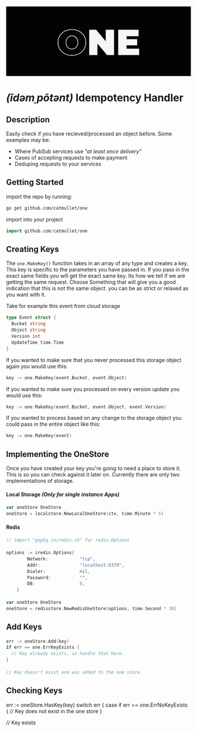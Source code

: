 ![one logo](https://github.com/catmullet/one/blob/assets/one_logo.png)
# _(īdəmˌpōtənt)_ Idempotency Handler
## Description
Easily check if you have recieved/processed an object before. Some examples may be:
* Where PubSub services use _"at least once delivery"_
* Cases of accepting requests to make payment
* Deduping requests to your services

## Getting Started
import the repo by running:
```sh
go get github.com/catmullet/one
```
import into your project
```go
import github.com/catmullet/one
```
## Creating Keys
The `one.MakeKey()` function takes in an array of any type and creates a key. This key is specific to the parameters you have passed in.  If you pass in the exact same fields you will get the exact same key.  Its how we tell if we are getting the same request.  Choose Something that will give you a good indication that this is not the same object.  you can be as strict or relaxed as you want with it. 

Take for example this event from cloud storage
```go
type Event struct {
  Bucket string
  Object string
  Version int
  UpdateTime time.Time
}
```
If you wanted to make sure that you never processed this storage object again you would use this:
```go
key := one.MakeKey(event.Bucket, event.Object)
```
If you wanted to make sure you processed on every version update you would use this:
```go
key := one.MakeKey(event.Bucket, event.Object, event.Version)
```
If you wanted to process based on any change to the storage object you could pass in the entire object like this:
```go
key := one.MakeKey(event)
```
## Implementing the OneStore
Once you have created your key you're going to need a place to store it. This is so you can check against it later on.
Currently there are only two implementations of storage.  
#### Local Storage _(Only for single instance Apps)_
```go
var oneStore OneStore
oneStore = localstore.NewLocalOneStore(ctx, time.Minute * 5)
```
#### Redis
```go
// import "gopkg.in/redis.v5" for redis.Options

options := &redis.Options{
		Network:            "tcp",
		Addr:               "localhost:6379",
		Dialer:             nil,
		Password:           "",
		DB:                 0,
	}
  
var oneStore OneStore
oneStore = redisstore.NewRedisOneStore(options, time.Second * 30)
```
## Add Keys
```go
err := oneStore.Add(key)
if err == one.ErrKeyExists {
  // Key already exists, so handle that here.
}

// Key doesn't exist and was added to the one store
```
## Checking Keys
err := oneStore.HasKey(key)
switch err {
  case 
if err == one.ErrNoKeyExists {
  // Key does not exist in the one store
}

// Key exists
